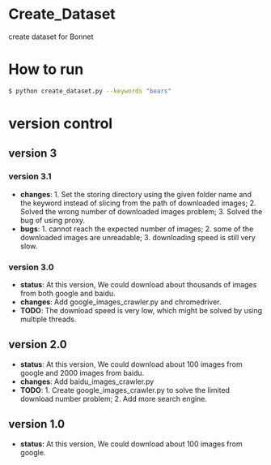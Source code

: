 # Create_Dataset
create dataset for Bonnet

# How to run
```sh
$ python create_dataset.py --keywords "bears"
```

# version control
## version 3
### version 3.1
- **changes**: 1. Set the storing directory using the given folder name and the keyword instead of slicing from the path of downloaded images; 2. Solved the wrong number of downloaded images problem; 3. Solved the bug of using proxy.
- **bugs**: 1. cannot reach the expected number of images; 2. some of the downloaded images are unreadable; 3. downloading speed is still very slow.
### version 3.0
- **status**: At this version, We could download about thousands of images from both google and baidu.
- **changes**: Add google_images_crawler.py and chromedriver.
- **TODO**: The download speed is very low, which might be solved by using multiple threads.
## version 2.0
- **status**: At this version, We could download about 100 images from google and 2000 images from baidu.
- **changes**: Add baidu_images_crawler.py
- **TODO**: 1. Create google_images_crawler.py to solve the limited download number problem; 2. Add more search engine.
## version 1.0
- **status**: At this version, We could download about 100 images from google.
